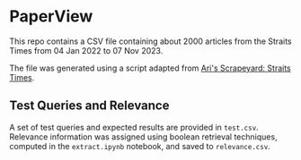 # PaperView
This repo contains a CSV file containing about 2000 articles from the Straits Times from 04 Jan 2022 to 07 Nov 2023.

The file was generated using a script adapted from [Ari's Scrapeyard: Straits Times](https://colab.research.google.com/drive/1sfS0PhIDUJ_TtT9SKr1YKBD_H81K0mrH?usp=sharing).

## Test Queries and Relevance
A set of test queries and expected results are provided in `test.csv`. Relevance information was assigned using boolean retrieval techniques, computed in the `extract.ipynb` notebook, and saved to `relevance.csv`.